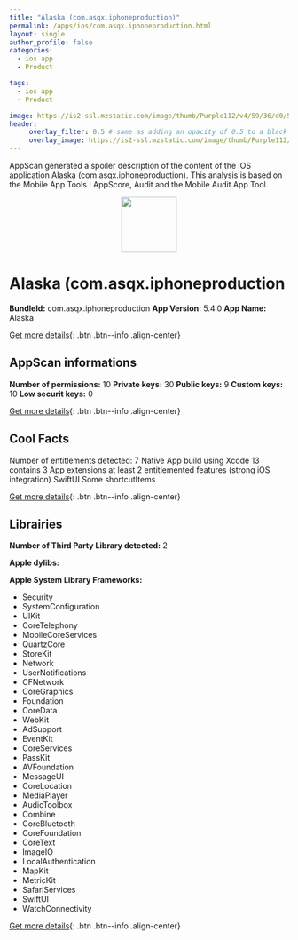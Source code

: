 ```yaml
---
title: "Alaska (com.asqx.iphoneproduction)"
permalink: /apps/ios/com.asqx.iphoneproduction.html
layout: single
author_profile: false
categories: 
  - ios app 
  - Product 

tags: 
  - ios app 
  - Product 

image: https://is2-ssl.mzstatic.com/image/thumb/Purple112/v4/59/36/d0/5936d05d-43c6-b691-02cb-4a01a93aa9d0/AppIcon-1x_U007emarketing-0-4-0-85-220.png/512x512bb.jpg
header: 
     overlay_filter: 0.5 # same as adding an opacity of 0.5 to a black background
     overlay_image: https://is2-ssl.mzstatic.com/image/thumb/Purple112/v4/59/36/d0/5936d05d-43c6-b691-02cb-4a01a93aa9d0/AppIcon-1x_U007emarketing-0-4-0-85-220.png/512x512bb.jpg
---
```

AppScan generated a spoiler description of the content of the iOS application Alaska (com.asqx.iphoneproduction). This analysis is based on the Mobile App Tools : AppScore, Audit and the Mobile Audit App Tool.

  
  
<div style="text-align: center;"><img src="https://is2-ssl.mzstatic.com/image/thumb/Purple112/v4/59/36/d0/5936d05d-43c6-b691-02cb-4a01a93aa9d0/AppIcon-1x_U007emarketing-0-4-0-85-220.png/512x512bb.jpg" width="100" height="100"></div>  
  
# Alaska (com.asqx.iphoneproduction

**BundleId:** com.asqx.iphoneproduction
**App Version:** 5.4.0
**App Name:** Alaska


[Get more details](/pricing.html){: .btn .btn--info .align-center}  
  
## AppScan informations 

**Number of permissions:** 10
**Private keys:** 30
**Public keys:** 9
**Custom keys:** 10
**Low securit keys:** 0
  
[Get more details](/pricing.html){: .btn .btn--info .align-center}

## Cool Facts

Number of entitlements detected: 7
Native App
build using Xcode 13
contains 3 App extensions
at least 2 entitlemented features (strong iOS integration)
SwiftUI
Some shortcutItems 
  
[Get more details](/pricing.html){: .btn .btn--info .align-center}

## Librairies 
**Number of Third Party Library detected:** 2

**Apple dylibs:**


**Apple System Library Frameworks:**
- Security
- SystemConfiguration
- UIKit
- CoreTelephony
- MobileCoreServices
- QuartzCore
- StoreKit
- Network
- UserNotifications
- CFNetwork
- CoreGraphics
- Foundation
- CoreData
- WebKit
- AdSupport
- EventKit
- CoreServices
- PassKit
- AVFoundation
- MessageUI
- CoreLocation
- MediaPlayer
- AudioToolbox
- Combine
- CoreBluetooth
- CoreFoundation
- CoreText
- ImageIO
- LocalAuthentication
- MapKit
- MetricKit
- SafariServices
- SwiftUI
- WatchConnectivity


  
[Get more details](/pricing.html){: .btn .btn--info .align-center}

